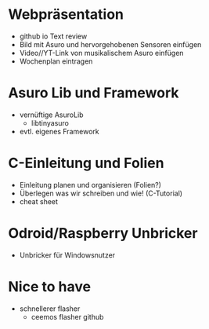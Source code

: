 # Webpräsentation

- github io Text review
- Bild mit Asuro und hervorgehobenen Sensoren einfügen
- Video//YT-Link von musikalischem Asuro einfügen
- Wochenplan eintragen

# Asuro Lib und Framework

- vernüftige AsuroLib
  - libtinyasuro
- evtl. eigenes Framework

# C-Einleitung und Folien

- Einleitung planen und organisieren (Folien?)
- Überlegen was wir schreiben und wie! (C-Tutorial)
- cheat sheet

# Odroid/Raspberry Unbricker

- Unbricker für Windowsnutzer

# Nice to have

- schnellerer flasher
  - ceemos flasher github
